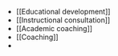 - [[Educational development]]
- [[Instructional consultation]]
- [[Academic coaching]]
- [[Coaching]]
-